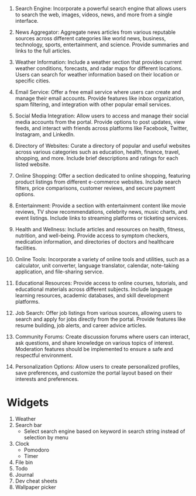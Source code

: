 1. Search Engine: Incorporate a powerful search engine that allows users to
   search the web, images, videos, news, and more from a single interface.

2. News Aggregator: Aggregate news articles from various reputable sources
   across different categories like world news, business, technology, sports,
   entertainment, and science. Provide summaries and links to the full articles.

3. Weather Information: Include a weather section that provides current weather
   conditions, forecasts, and radar maps for different locations. Users can search
   for weather information based on their location or specific cities.

4. Email Service: Offer a free email service where users can create and manage
   their email accounts. Provide features like inbox organization, spam filtering,
   and integration with other popular email services.

5. Social Media Integration: Allow users to access and manage their social
   media accounts from the portal. Provide options to post updates, view feeds,
   and interact with friends across platforms like Facebook, Twitter, Instagram,
   and LinkedIn.

6. Directory of Websites: Curate a directory of popular and useful websites
   across various categories such as education, health, finance, travel, shopping,
   and more. Include brief descriptions and ratings for each listed website.

7. Online Shopping: Offer a section dedicated to online shopping, featuring
   product listings from different e-commerce websites. Include search filters,
   price comparisons, customer reviews, and secure payment options.

8. Entertainment: Provide a section with entertainment content like movie
   reviews, TV show recommendations, celebrity news, music charts, and event
   listings. Include links to streaming platforms or ticketing services.

9. Health and Wellness: Include articles and resources on health, fitness,
   nutrition, and well-being. Provide access to symptom checkers, medication
   information, and directories of doctors and healthcare facilities.

10. Online Tools: Incorporate a variety of online tools and utilities, such as
    a calculator, unit converter, language translator, calendar, note-taking
    application, and file-sharing service.

11. Educational Resources: Provide access to online courses, tutorials, and
    educational materials across different subjects. Include language learning
    resources, academic databases, and skill development platforms.

12. Job Search: Offer job listings from various sources, allowing users to
    search and apply for jobs directly from the portal. Provide features like
    resume building, job alerts, and career advice articles.

13. Community Forums: Create discussion forums where users can interact, ask
    questions, and share knowledge on various topics of interest. Moderation
    features should be implemented to ensure a safe and respectful environment.

14. Personalization Options: Allow users to create personalized profiles, save
    preferences, and customize the portal layout based on their interests and
    preferences.

# Widgets

1. Weather
2. Search bar
   - Select search engine based on keyword in search string instead of selection by menu
3. Clock
   - Pomodoro
   - Timer
4. File bin
5. Todo
6. Journal
7. Dev cheat sheets
8. Wallpaper picker
